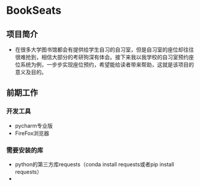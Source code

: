 # BookSeats
## 项目简介
* 在很多大学图书馆都会有提供给学生自习的自习室，但是自习室的座位却往往很难抢到，相信大部分的考研狗深有体会。接下来我以我学校的自习室预约座位系统为例，一步步实现座位预约，希望能给读者带来帮助，这就是该项目的意义及目的。

## 前期工作
### 开发工具
* pycharm专业版
* FireFox浏览器
### 需要安装的库
* python的第三方库requests（conda install requests或者pip install requests）
* 

